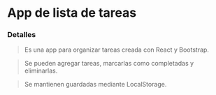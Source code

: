 # App de lista de tareas

### Detalles

> Es una app para organizar tareas creada con React y Bootstrap.

> Se pueden agregar tareas, marcarlas como completadas y eliminarlas.

> Se mantienen guardadas mediante LocalStorage.

